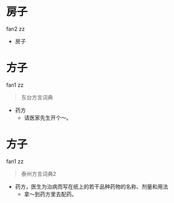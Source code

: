 # 房子
fan2 zz
- 房子

# 方子
fan1 zz
> 东台方言词典
- 药方
  - 请医家先生开个～。


# 方子
fan1 zz
> 泰州方言词典2
- 药方，医生为治病而写在纸上的若干品种药物的名称、剂量和用法
  - 拿～到药方里去配药。